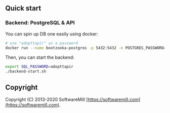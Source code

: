 ## Quick start

### Backend: PostgreSQL & API

You can spin up DB one easily using docker:

```sh
# use "adopttapir" as a password
docker run --name bootzooka-postgres -p 5432:5432 -e POSTGRES_PASSWORD=adopttapir -e POSTGRES_DB=adopttapir -d postgres
```

Then, you can start the backend:

```sh
export SQL_PASSWORD=adopttapir
./backend-start.sh
```

## Copyright

Copyright (C) 2013-2020 SoftwareMill [https://softwaremill.com](https://softwaremill.com).
